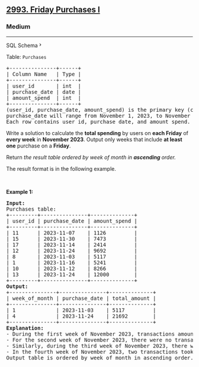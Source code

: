 <h2><a href="https://leetcode.com/problems/friday-purchases-i/">2993. Friday Purchases I</a></h2><h3>Medium</h3><hr><div class="sql-schema-wrapper__3VBi"><a class="sql-schema-link__3cEg">SQL Schema<svg viewBox="0 0 24 24" width="1em" height="1em" class="icon__1Md2"><path fill-rule="evenodd" d="M10 6L8.59 7.41 13.17 12l-4.58 4.59L10 18l6-6z"></path></svg></a></div><div><p>Table: <code>Purchases</code></p>

<pre>+---------------+------+
| Column Name   | Type |
+---------------+------+
| user_id       | int  |
| purchase_date | date |
| amount_spend  | int  |
+---------------+------+
(user_id, purchase_date, amount_spend) is the primary key (combination of columns with unique values) for this table.
purchase_date will range from November 1, 2023, to November 30, 2023, inclusive of both dates.
Each row contains user id, purchase date, and amount spend.
</pre>

<p>Write a solution to calculate the <strong>total spending</strong> by users on <strong>each Friday</strong> of <strong>every week</strong> in <strong>November 2023</strong>. Output only weeks that include <strong>at least one</strong> purchase on a <strong>Friday</strong>.</p>

<p>Return <em>the result table ordered by week of month</em><em> in <strong>ascending</strong></em><em><strong> </strong>order.</em></p>

<p>The result format is in the following example.</p>

<p>&nbsp;</p>
<p><strong class="example">Example 1:</strong></p>

<pre><strong>Input:</strong> 
Purchases table:
+---------+---------------+--------------+
| user_id | purchase_date | amount_spend |
+---------+---------------+--------------+
| 11      | 2023-11-07    | 1126         |
| 15      | 2023-11-30    | 7473         |
| 17      | 2023-11-14    | 2414         |
| 12      | 2023-11-24    | 9692         |
| 8       | 2023-11-03    | 5117         |
| 1       | 2023-11-16    | 5241         |
| 10      | 2023-11-12    | 8266         |
| 13      | 2023-11-24    | 12000        |
+---------+---------------+--------------+
<strong>Output:</strong> 
+---------------+---------------+--------------+
| week_of_month | purchase_date | total_amount |
+---------------+---------------+--------------+
| 1             | 2023-11-03    | 5117         |
| 4             | 2023-11-24    | 21692        |
+---------------+---------------+--------------+ 
<strong>Explanation:</strong> 
- During the first week of November 2023, transactions amounting to $5,117 occurred on Friday, 2023-11-03.
- For the second week of November 2023, there were no transactions on Friday, 2023-11-10.
- Similarly, during the third week of November 2023, there were no transactions on Friday, 2023-11-17.
- In the fourth week of November 2023, two transactions took place on Friday, 2023-11-24, amounting to $12,000 and $9,692 respectively, summing up to a total of $21,692.
Output table is ordered by week_of_month in ascending order.</pre>
</div>